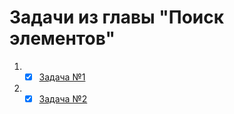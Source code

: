 # Задачи из главы "Поиск элементов"

1. -[x] [Задача №1](task1/README.md)
2. -[x] [Задача №2](task2/README.md)